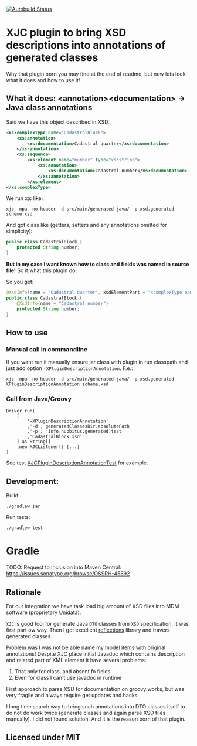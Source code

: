 [![Autobuild Status](https://travis-ci.org/Hubbitus/xjc-documentation-annotation-plugin.svg?branch=master)](https://travis-ci.org/Hubbitus/xjc-documentation-annotation-plugin)

XJC plugin to bring XSD descriptions into annotations of generated classes
==========================================================================

Why that plugin born you may find at the end of readme, but now lets look what it does and how to use it!

## What it does: \<annotation>\<documentation> -> Java class annotations

Said we have this object described in XSD:

```xml
<xs:complexType name="CadastralBlock">
	<xs:annotation>
		<xs:documentation>Cadastral quarter</xs:documentation>
	</xs:annotation>
	<xs:sequence>
		<xs:element name="number" type="xs:string">
			<xs:annotation>
				<xs:documentation>Cadastral number</xs:documentation>
			</xs:annotation>
		</xs:element>
</xs:complexType>
```

We run xjc like:

    xjc -npa -no-header -d src/main/generated-java/ -p xsd.generated scheme.xsd

And got class like (getters, setters and any annotations omitted for simplicity):

```java
public class CadastralBlock {
    protected String number;
}
```

**But in my case I want known how to class and fields was named in source file!**
So it what this plugin do!

So you get:

```java
@XsdInfo(name = "Cadastral quarter", xsdElementPart = "<complexType name=\"CadastralBlock\">\n  <complexContent>\n    <restriction base=\"{http://www.w3.org/2001/XMLSchema}anyType\">\n      <sequence>\n        <element name=\"number\" type=\"{http://www.w3.org/2001/XMLSchema}string\"/></sequence>\n      </restriction>\n  </complexContent></complexType>")
public class CadastralBlock {
    @XsdInfo(name = "Cadastral number")
    protected String number;
}
```

## How to use

### Manual call in commandline
If you want run it manually ensure jar class with plugin in run classpath and just add option `-XPluginDescriptionAnnotation`. F.e.:

    xjc -npa -no-header -d src/main/generated-java/ -p xsd.generated -XPluginDescriptionAnnotation scheme.xsd

### Call from Java/Groovy
	Driver.run(
		[
			'-XPluginDescriptionAnnotation'
			,'-d', generatedClassesDir.absolutePath
			,'-p', 'info.hubbitus.generated.test'
			,'CadastralBlock.xsd'
		] as String[]
		,new XJCListener() {...}
	)

See test [XJCPluginDescriptionAnnotationTest](src/test/groovy/info/hubbitus/XJCPluginDescriptionAnnotationTest.groovy) for example.

## Development:

Build:

    ./gradlew jar

Run tests:

    ./gradlew test

# Gradle

TODO: Request to inclusion into Maven Central: https://issues.sonatype.org/browse/OSSRH-45892

## Rationale
For our integration we have task load big amount of XSD files into MDM software (proprietary [Unidata](https://unidata-platform.com/)).

`XJC` is good tool for generate Java `DTO` classes from `XSD` specification. It was first part ow way.
Then I got excellent [reflections](https://github.com/ronmamo/reflections) library and travers generated classes.

Problem was I was not be able name my model items with original annotations! Despite XJC place initial Javadoc which contains description and related part of XML element it have several problems:
1. That only for class, and absent fo fields.
2. Even for class I can't use javadoc in runtime

First approach to parse XSD for documentation on groovy works, but was very fragile and always require get updates and hacks.

I long time search way to bring such annotations into DTO classes itself to do not do work twice (generate classes and again parse XSD files manually).
I did not found solution. And it is the reason born of that plugin.

## Licensed under MIT
